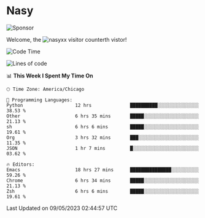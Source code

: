 # Nasy

<!--
<p align="center">
<img height="200" src="https://github-readme-stats.vercel.app/api?username=nasyxx&count_private=true&show_icons=true&theme=dracula&include_all_commits=true"/>
<img height="200" src="https://github-readme-stats.vercel.app/api/top-langs/?username=nasyxx&theme=dracula&hide=html,jupyter+notebook&count_private=true&show_icons=true"/>
</p>

  
----------------
-->

![Sponsor](https://img.shields.io/static/v1.svg?label=Sponsor&message=%E2%9D%A4&logo=GitHub&style=flat&color=pink)
 
Welcome, the ![nasyxx visitor counter](https://count.getloli.com/get/@nasyxx?theme=rule34)th vistor!
 
<!--START_SECTION:waka-->
![Code Time](http://img.shields.io/badge/Code%20Time-3%2C500%20hrs%207%20mins-blue)

![Lines of code](https://img.shields.io/badge/From%20Hello%20World%20I%27ve%20Written-6.2%20million%20lines%20of%20code-blue)

📊 **This Week I Spent My Time On** 

```text
🕑︎ Time Zone: America/Chicago

💬 Programming Languages: 
Python                   12 hrs              ██████████░░░░░░░░░░░░░░░   38.53 % 
Other                    6 hrs 35 mins       █████░░░░░░░░░░░░░░░░░░░░   21.13 % 
sh                       6 hrs 6 mins        █████░░░░░░░░░░░░░░░░░░░░   19.61 % 
Org                      3 hrs 32 mins       ███░░░░░░░░░░░░░░░░░░░░░░   11.35 % 
JSON                     1 hr 7 mins         █░░░░░░░░░░░░░░░░░░░░░░░░   03.62 % 

🔥 Editors: 
Emacs                    18 hrs 27 mins      ███████████████░░░░░░░░░░   59.26 % 
Chrome                   6 hrs 34 mins       █████░░░░░░░░░░░░░░░░░░░░   21.13 % 
Zsh                      6 hrs 6 mins        █████░░░░░░░░░░░░░░░░░░░░   19.61 % 
```


 Last Updated on 09/05/2023 02:44:57 UTC
<!--END_SECTION:waka-->

<!-- ![visitors](https://visitor-badge.laobi.icu/badge?page_id=nasyxx.nasyxx) -->
